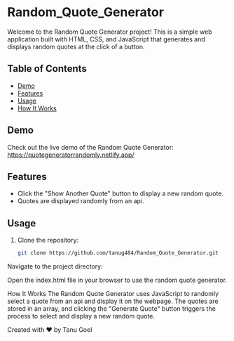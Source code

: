 # Random_Quote_Generator

Welcome to the Random Quote Generator project! This is a simple web application built with HTML, CSS, and JavaScript that generates and displays random quotes at the click of a button.

## Table of Contents

- [Demo](#demo)
- [Features](#features)
- [Usage](#usage)
- [How It Works](#how-it-works)

## Demo

Check out the live demo of the Random Quote Generator: https://quotegeneratorrandomly.netlify.app/

## Features

- Click the "Show Another Quote" button to display a new random quote.
- Quotes are displayed randomly from an api.

## Usage

1. Clone the repository:
   ```bash
   git clone https://github.com/tanug484/Random_Quote_Generator.git
Navigate to the project directory:

Open the index.html file in your browser to use the random quote generator.

How It Works
The Random Quote Generator uses JavaScript to randomly select a quote from an api  and display it on the webpage. The quotes are stored in an array, and clicking the "Generate Quote" button triggers the process to select and display a new random quote.

Created with ❤️ by Tanu Goel
